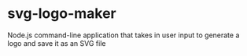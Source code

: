 # svg-logo-maker
Node.js command-line application that takes in user input to generate a logo and save it as an SVG file
